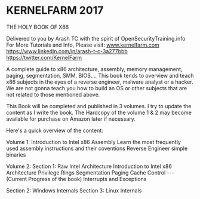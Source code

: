 
KERNELFARM 2017
================================================================================================================================
THE HOLY BOOK OF X86

Delivered to you by Arash TC with the spirit of
OpenSecurityTraining.info
For More Tutorials and Info, Please visit:
www.kernelfarm.com
https://www.linkedin.com/in/arash-t-c-3a277bbb
https://twitter.com/KernelFarm


A complete guide to x86 architecture, assembly, memory management, paging, segmentation, SMM, BIOS.... 
This book tends to overview and teach x86 subjects in the eyes of a reverse engineer, malware analyst or a hacker. 
We are not gonna teach you how to build an OS or other subjects that are not related to those mentioned above.

This Book will be completed and published in 3 volumes. I try to update the content as I write the book. 
The Hardcopy of the volume 1 & 2 may become available for purchase on Amazon later if necessary.

Here's a quick overview of the content:

Volume 1:
  Introduction to Intel x86 Assembly
  Learn the most frequently used assembly instructions and their coventions
  Reverse Engineer simple binaries

Volume 2:
  Section 1: Raw Intel Architecture
    Introduction to Intel x86 Architecture
    Privilege Rings
    Segmentation
    Paging
    Cache Control  --- (Current Progress of the book)
    Interrupts and Exceptions

  Section 2: Windows Internals
  Section 3: Linux Internals
